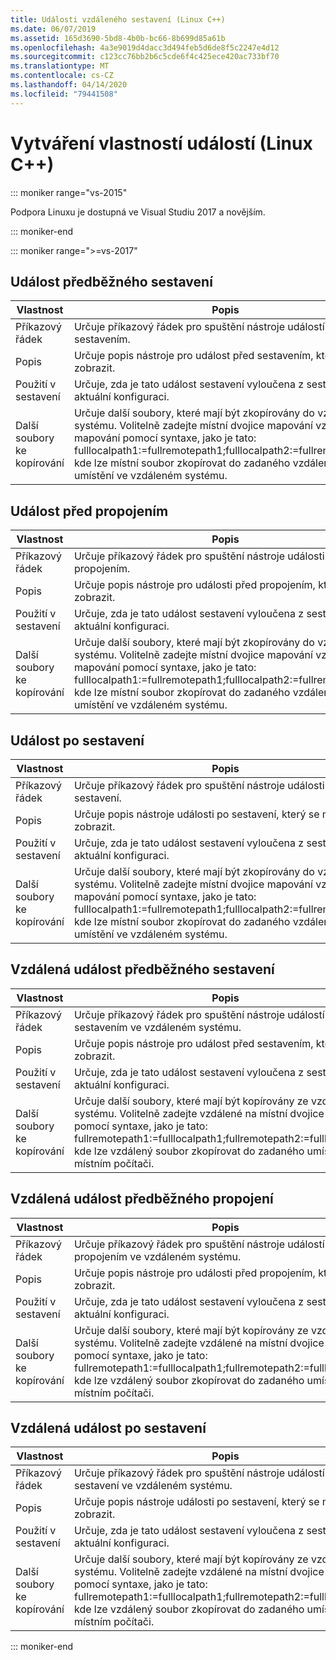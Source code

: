 ```yaml
---
title: Události vzdáleného sestavení (Linux C++)
ms.date: 06/07/2019
ms.assetid: 165d3690-5bd8-4b0b-bc66-8b699d85a61b
ms.openlocfilehash: 4a3e9019d4dacc3d494feb5d6de8f5c2247e4d12
ms.sourcegitcommit: c123cc76bb2b6c5cde6f4c425ece420ac733bf70
ms.translationtype: MT
ms.contentlocale: cs-CZ
ms.lasthandoff: 04/14/2020
ms.locfileid: "79441508"
---
```

# <a name="build-event-properties-linux-c"></a>Vytváření vlastností událostí (Linux C++)

::: moniker range="vs-2015"

Podpora Linuxu je dostupná ve Visual Studiu 2017 a novějším.

::: moniker-end

::: moniker range=">=vs-2017"

## <a name="pre-build-event"></a>Událost předběžného sestavení

| Vlastnost | Popis |
|--|--|
| Příkazový řádek | Určuje příkazový řádek pro spuštění nástroje událostí před sestavením. |
| Popis | Určuje popis nástroje pro událost před sestavením, který se má zobrazit. |
| Použití v sestavení | Určuje, zda je tato událost sestavení vyloučena z sestavení pro aktuální konfiguraci. |
| Další soubory ke kopírování | Určuje další soubory, které mají být zkopírovány do vzdáleného systému. Volitelně zadejte místní dvojice mapování vzdáleného mapování pomocí syntaxe, jako je tato: fulllocalpath1:=fullremotepath1;fulllocalpath2:=fullremotepath2, kde lze místní soubor zkopírovat do zadaného vzdáleného umístění ve vzdáleném systému. |

## <a name="pre-link-event"></a>Událost před propojením

| Vlastnost | Popis |
|--|--|
| Příkazový řádek | Určuje příkazový řádek pro spuštění nástroje události před propojením. |
| Popis | Určuje popis nástroje pro události před propojením, který se má zobrazit. |
| Použití v sestavení | Určuje, zda je tato událost sestavení vyloučena z sestavení pro aktuální konfiguraci. |
| Další soubory ke kopírování | Určuje další soubory, které mají být zkopírovány do vzdáleného systému. Volitelně zadejte místní dvojice mapování vzdáleného mapování pomocí syntaxe, jako je tato: fulllocalpath1:=fullremotepath1;fulllocalpath2:=fullremotepath2, kde lze místní soubor zkopírovat do zadaného vzdáleného umístění ve vzdáleném systému. |

## <a name="post-build-event"></a>Událost po sestavení

| Vlastnost | Popis |
|--|--|
| Příkazový řádek | Určuje příkazový řádek pro spuštění nástroje události po sestavení. |
| Popis | Určuje popis nástroje události po sestavení, který se má zobrazit. |
| Použití v sestavení | Určuje, zda je tato událost sestavení vyloučena z sestavení pro aktuální konfiguraci. |
| Další soubory ke kopírování | Určuje další soubory, které mají být zkopírovány do vzdáleného systému. Volitelně zadejte místní dvojice mapování vzdáleného mapování pomocí syntaxe, jako je tato: fulllocalpath1:=fullremotepath1;fulllocalpath2:=fullremotepath2, kde lze místní soubor zkopírovat do zadaného vzdáleného umístění ve vzdáleném systému. |

## <a name="remote-pre-build-event"></a>Vzdálená událost předběžného sestavení

| Vlastnost | Popis |
|--|--|
| Příkazový řádek | Určuje příkazový řádek pro spuštění nástroje událostí před sestavením ve vzdáleném systému. |
| Popis | Určuje popis nástroje pro událost před sestavením, který se má zobrazit. |
| Použití v sestavení | Určuje, zda je tato událost sestavení vyloučena z sestavení pro aktuální konfiguraci. |
| Další soubory ke kopírování | Určuje další soubory, které mají být kopírovány ze vzdáleného systému. Volitelně zadejte vzdálené na místní dvojice mapování pomocí syntaxe, jako je tato: fullremotepath1:=fulllocalpath1;fullremotepath2:=fulllocalpath2, kde lze vzdálený soubor zkopírovat do zadaného umístění v místním počítači. |

## <a name="remote-pre-link-event"></a>Vzdálená událost předběžného propojení

| Vlastnost | Popis |
|--|--|
| Příkazový řádek | Určuje příkazový řádek pro spuštění nástroje událostí před propojením ve vzdáleném systému. |
| Popis | Určuje popis nástroje pro události před propojením, který se má zobrazit. |
| Použití v sestavení | Určuje, zda je tato událost sestavení vyloučena z sestavení pro aktuální konfiguraci. |
| Další soubory ke kopírování | Určuje další soubory, které mají být kopírovány ze vzdáleného systému. Volitelně zadejte vzdálené na místní dvojice mapování pomocí syntaxe, jako je tato: fullremotepath1:=fulllocalpath1;fullremotepath2:=fulllocalpath2, kde lze vzdálený soubor zkopírovat do zadaného umístění v místním počítači. |

## <a name="remote-post-build-event"></a>Vzdálená událost po sestavení

| Vlastnost | Popis |
|--|--|
| Příkazový řádek | Určuje příkazový řádek pro spuštění nástroje událostí po sestavení ve vzdáleném systému. |
| Popis | Určuje popis nástroje události po sestavení, který se má zobrazit. |
| Použití v sestavení | Určuje, zda je tato událost sestavení vyloučena z sestavení pro aktuální konfiguraci. |
| Další soubory ke kopírování | Určuje další soubory, které mají být kopírovány ze vzdáleného systému. Volitelně zadejte vzdálené na místní dvojice mapování pomocí syntaxe, jako je tato: fullremotepath1:=fulllocalpath1;fullremotepath2:=fulllocalpath2, kde lze vzdálený soubor zkopírovat do zadaného umístění v místním počítači. |

::: moniker-end
